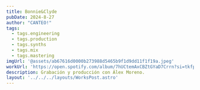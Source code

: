 ```yaml
---
title: Bonnie&Clyde
pubDate: 2024-8-27
author: "CANTEO!"
tags:
  - tags.engineering
  - tags.production
  - tags.synths
  - tags.mix
  - tags.mastering
imgUrl: '@assets/ab67616d0000b273988d5465b9f1d9dd11f1f19a.jpeg'
workUrl: 'https://open.spotify.com/album/7hUCtemAxCBZtGYaD7Crrn?si=tkfpqR6nTVWe06iWbV64HA'
description: Grabación y producción con Álex Moreno.
layout: '../../../layouts/WorksPost.astro'
---
```

